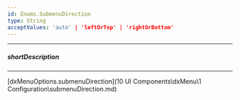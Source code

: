 ```yaml
---
id: Enums.SubmenuDirection
type: String
acceptValues: 'auto' | 'leftOrTop' | 'rightOrBottom'
---
```

---
##### shortDescription
<!-- Description goes here -->

---
<!-- Description goes here -->
[dxMenuOptions.submenuDirection](10 UI Components\dxMenu\1 Configuration\submenuDirection.md)
